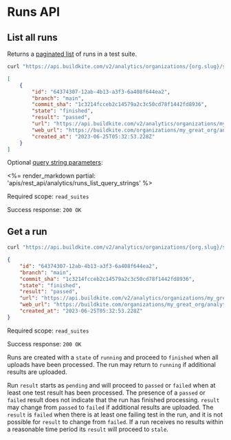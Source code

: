 # Runs API

## List all runs

Returns a [paginated list](<%= paginated_resource_docs_url %>) of runs in a test suite.

```bash
curl "https://api.buildkite.com/v2/analytics/organizations/{org.slug}/suites/{suite.slug}/runs"
```

```json
[
    {
        "id": "64374307-12ab-4b13-a3f3-6a408f644ea2",
        "branch": "main",
        "commit_sha": "1c3214fcceb2c14579a2c3c50cd78f1442fd8936",
        "state": "finished",
        "result": "passed",
        "url": "https://api.buildkite.com/v2/analytics/organizations/my_great_org/suites/my_suite_slug/runs/64374307-12ab-4b13-a3f3-6a408f644ea2",
        "web_url": "https://buildkite.com/organizations/my_great_org/analytics/suites/my_suite_slug/runs/64374307-12ab-4b13-a3f3-6a408f644ea2",
        "created_at": "2023-06-25T05:32:53.228Z"
    }
]
```

Optional [query string parameters](/docs/api#query-string-parameters):

<%= render_markdown partial: 'apis/rest_api/analytics/runs_list_query_strings' %>

Required scope: `read_suites`

Success response: `200 OK`

## Get a run

```bash
curl "https://api.buildkite.com/v2/analytics/organizations/{org.slug}/suites/{suite.slug}/runs/{run.id}"
```

```json
{
    "id": "64374307-12ab-4b13-a3f3-6a408f644ea2",
    "branch": "main",
    "commit_sha": "1c3214fcceb2c14579a2c3c50cd78f1442fd8936",
    "state": "finished",
    "result": "passed",
    "url": "https://api.buildkite.com/v2/analytics/organizations/my_great_org/suites/my_suite_slug/runs/64374307-12ab-4b13-a3f3-6a408f644ea2",
    "web_url": "https://buildkite.com/organizations/my_great_org/analytics/suites/my_suite_slug/runs/64374307-12ab-4b13-a3f3-6a408f644ea2",
    "created_at": "2023-06-25T05:32:53.228Z"
}
```

Required scope: `read_suites`

Success response: `200 OK`

Runs are created with a `state` of `running` and proceed to `finished` when all uploads have been processed. The run may return to `running` if additional results are uploaded.

Run `result` starts as `pending` and will proceed to `passed` or `failed` when at least one test result has been processed. The presence of a `passed` or `failed` result does not indicate that the run has finished processing. `result` may change from `passed` to `failed` if additional results are uploaded. The `result` is `failed` when there is at least one failing test in the run, and it is not possible for `result` to change from `failed`. If a run receives no results within a reasonable time period its `result` will proceed to `stale`.

